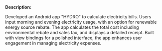 **Description:**

Developed an Android app "HYDRO" to calculate electricity bills. Users input morning and evening electricity usage, with an option for renewable energy source rebate. The app calculates the total cost including environmental rebate and sales tax, and displays a detailed receipt. Built with view bindings for a polished interface, the app enhances user engagement in managing electricity expenses.
